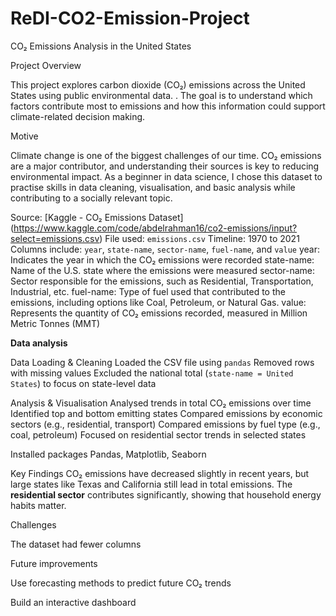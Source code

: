 # ReDI-CO2-Emission-Project
CO₂ Emissions Analysis in the United States



Project Overview

   This project explores carbon dioxide (CO₂) emissions across the United States using public environmental data. . 
   The goal is to understand which factors contribute most to emissions and how this information could support climate-related decision making.




Motive

Climate change is one of the biggest challenges of our time. CO₂ emissions are a major contributor, and understanding their sources is key to reducing environmental impact. 
As a beginner in data science, I chose this dataset to practise skills in data cleaning, visualisation, and basic analysis while contributing to a socially relevant topic.

Source: [Kaggle - CO₂ Emissions Dataset] (https://www.kaggle.com/code/abdelrahman16/co2-emissions/input?select=emissions.csv)
   File used: `emissions.csv`
   Timeline: 1970  to 2021
   Columns include: `year`, `state-name`, `sector-name`, `fuel-name`, and `value`
   year: Indicates the year in which the CO₂ emissions were recorded 
   state-name: Name of the U.S. state where the emissions were measured 
   sector-name: Sector responsible for the emissions, such as Residential, Transportation, Industrial, etc.
   fuel-name: Type of fuel used that contributed to the emissions, including options like Coal, Petroleum, or Natural Gas.
   value: Represents the quantity of CO₂ emissions recorded, measured in Million Metric Tonnes (MMT)
   


**Data analysis**

Data Loading & Cleaning
    Loaded the CSV file using `pandas`
    Removed rows with missing values 
    Excluded the national total (`state-name = United States`) to focus on state-level data 
    

Analysis & Visualisation
Analysed trends in total CO₂ emissions over time
Identified top and bottom emitting states
Compared emissions by economic sectors (e.g., residential, transport)
Compared emissions by fuel type (e.g., coal, petroleum)
Focused on residential sector trends in selected states


Installed packages 
Pandas, Matplotlib, Seaborn



Key Findings
CO₂ emissions have decreased slightly in recent years, but large states like Texas and California still lead in total emissions.
The **residential sector** contributes significantly, showing that household energy habits matter.




Challenges

The dataset had fewer columns 




Future improvements 

Use forecasting methods to predict future CO₂ trends

Build an interactive dashboard 



